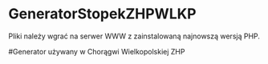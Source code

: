 # GeneratorStopekZHPWLKP

Pliki należy wgrać na serwer WWW z zainstalowaną najnowszą wersją PHP.

#Generator używany w Chorągwi Wielkopolskiej ZHP
